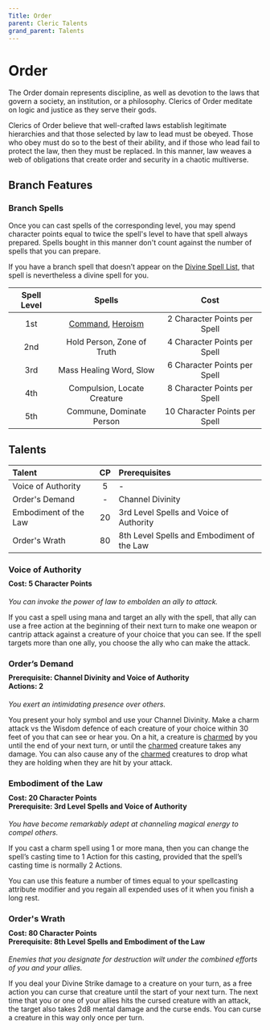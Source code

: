 ```yaml
---
Title: Order
parent: Cleric Talents
grand_parent: Talents
---
```

 
# Order
The Order domain represents discipline, as well as devotion to the laws that govern a society, an institution, or a philosophy. Clerics of Order meditate on logic and justice as they serve their gods.

Clerics of Order believe that well-crafted laws establish legitimate hierarchies and that those selected by law to lead must be obeyed. Those who obey must do so to the best of their ability, and if those who lead fail to protect the law, then they must be replaced. In this manner, law weaves a web of obligations that create order and security in a chaotic multiverse.

## Branch Features
 
### Branch Spells
Once you can cast spells of the corresponding level, you may spend character points equal to twice the spell's level to have that spell always prepared. Spells bought in this manner don't count against the number of spells that you can prepare.
 
If you have a branch spell that doesn’t appear on the [Divine Spell List](https://stormchaserroleplaying.com/stormchaserRPG/Spells/Lists/Divine/), that spell is nevertheless a divine spell for you.
 
| Spell Level | Spells | Cost |
|:-----------:|:------:|:----:|
| 1st | [Command](https://stormchaserroleplaying.com/stormchaserRPG/Spells/1/Charms/#command), [Heroism](https://stormchaserroleplaying.com/stormchaserRPG/Spells/1/Charms/#heroism) | 2 Character Points per Spell |
| 2nd | Hold Person, Zone of Truth | 4 Character Points per Spell |
| 3rd | Mass Healing Word, Slow | 6 Character Points per Spell |
| 4th | Compulsion, Locate Creature | 8 Character Points per Spell |
| 5th | Commune, Dominate Person | 10 Character Points per Spell |

## Talents
 
| Talent | CP | Prerequisites |
|:-------|:--:|:--------------|
| Voice of Authority    | 5  | - |
| Order's Demand        | -  | Channel Divinity |
| Embodiment of the Law | 20 | 3rd Level Spells and Voice of Authority |  
| Order's Wrath         | 80 | 8th Level Spells and Embodiment of the Law |  

### Voice of Authority 
 
<div style="margin-top:-10px;"></div>
 
#### **Cost:** 5 Character Points
*You can invoke the power of law to embolden an ally to attack.* 

If you cast a spell using mana and target an ally with the spell, that ally can use a free action at the beginning of their next turn to make one weapon or cantrip attack against a creature of your choice that you can see. If the spell targets more than one ally, you choose the ally who can make the attack.

### Order’s Demand

<div style="margin-top:-10px;"></div>
 
#### **Prerequisite:** Channel Divinity and Voice of Authority<br>**Actions:** 2
*You exert an intimidating presence over others.*

You present your holy symbol and use your Channel Divinity. Make a charm attack vs the Wisdom defence of each creature of your choice within 30 feet of you that can see or hear you. On a hit, a creature is [charmed](https://stormchaserroleplaying.com/stormchaserRPG/Conditions/Charmed/) by you until the end of your next turn, or until the [charmed](https://stormchaserroleplaying.com/stormchaserRPG/Conditions/Charmed/) creature takes any damage. You can also cause any of the [charmed](https://stormchaserroleplaying.com/stormchaserRPG/Conditions/Charmed/) creatures to drop what they are holding when they are hit by your attack.

### Embodiment of the Law 
 
<div style="margin-top:-10px;"></div>
 
#### **Cost:** 20 Character Points<br>**Prerequisite:** 3rd Level Spells and Voice of Authority 
*You have become remarkably adept at channeling magical energy to compel others.*

If you cast a charm spell using 1 or more mana, then you can change the spell’s casting time to 1 Action for this casting, provided that the spell’s casting time is normally 2 Actions.

You can use this feature a number of times equal to your spellcasting attribute modifier and you regain all expended uses of it when you finish a long rest.

### Order's Wrath
 
<div style="margin-top:-10px;"></div>
 
#### **Cost:** 80 Character Points<br>**Prerequisite:** 8th Level Spells and Embodiment of the Law 
*Enemies that you designate for destruction wilt under the combined efforts of you and your allies.* 

If you deal your Divine Strike damage to a creature on your turn, as a free action you can curse that creature until the start of your next turn. The next time that you or one of your allies hits the cursed creature with an attack, the target also takes 2d8 mental damage and the curse ends. You can curse a creature in this way only once per turn.
